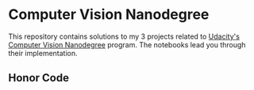 # Computer Vision Nanodegree

This repository contains solutions to my 3 projects related to [Udacity's Computer Vision Nanodegree](https://www.udacity.com/course/computer-vision-nanodegree--nd891)  program. The notebooks lead you through their implementation.

## Honor Code